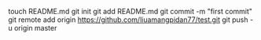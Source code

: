 touch README.md
git init
git add README.md
git commit -m "first commit"
git remote add origin https://github.com/liuamangpidan77/test.git
git push -u origin master
